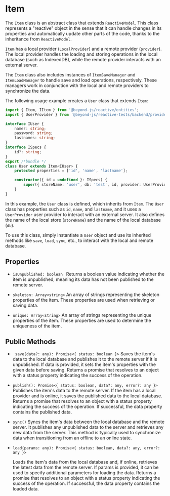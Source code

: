 # Item

The `Item` class is an abstract class that extends `ReactiveModel`. This class represents a "reactive" object in the
sense that it can handle changes in its properties and automatically update other parts of the code, thanks to the
inheritance from `ReactiveModel`.

`Item` has a local provider (`LocalProvider`) and a remote provider (`provider`). The local provider handles the loading
and storing operations in the local database (such as IndexedDB), while the remote provider interacts with an external
server.

The `Item` class also includes instances of `ItemSaveManager` and `ItemLoadManager` to handle save and load operations,
respectively. These managers work in conjunction with the local and remote providers to synchronize the data.

The following usage example creates a `User` class that extends `Item`:

```ts
import { Item, IItem } from '@beyond-js/reactive/entities';
import { UserProvider } from '@beyond-js/reactive-tests/backend/provider';

interface IUser {
	name?: string;
	password: string;
	lastnames: string;
}
interface ISpecs {
	id?: string;
}
export /*bundle */
class User extends Item<IUser> {
	protected properties = ['id', 'name', 'lastname'];

	constructor({ id = undefined }: ISpecs) {
		super({ storeName: 'user', db: 'test', id, provider: UserProvider });
	}
}
```

In this example, the `User` class is defined, which inherits from `Item`. The `User` class has properties such as `id`,
`name`, and `lastname`, and it uses a `UserProvider` user provider to interact with an external server. It also defines
the name of the local store (`storeName`) and the name of the local database (`db`).

To use this class, simply instantiate a `User` object and use its inherited methods like `save`, `load`, `sync`, etc.,
to interact with the local and remote database.

## Properties

-   `isUnpublished: boolean ` Returns a boolean value indicating whether the item is unpublished, meaning its data has
    not been published to the remote server.
-   `skeleton: Array<string>` An array of strings representing the skeleton properties of the item. These properties are
    used when retrieving or saving data.

-   `unique: Array<string>` An array of strings representing the unique properties of the item. These properties are
    used to determine the uniqueness of the item.

## Public Methods

-   ` save(data?: any): Promise<{ status: boolean }>` Saves the item's data to the local database and publishes it to
    the remote server if it is unpublished. If data is provided, it sets the item's properties with the given data
    before saving. Returns a promise that resolves to an object with a status property indicating the success of the
    operation.

-   `publish(): Promise<{ status: boolean, data?: any, error?: any }>`  
    Publishes the item's data to the remote server. If the item has a local provider and is online, it saves the
    published data to the local database. Returns a promise that resolves to an object with a status property indicating
    the success of the operation. If successful, the data property contains the published data.

-   `sync()` Syncs the item's data between the local database and the remote server. It publishes any unpublished data
    to the server and retrieves any new data from the server. This method is typically used to synchronize data when
    transitioning from an offline to an online state.

-   `load(params: any): Promise<{ status: boolean, data?: any, error?: any }>`

    Loads the item's data from the local database and, if online, retrieves the latest data from the remote server. If
    params is provided, it can be used to specify additional parameters for loading the data. Returns a promise that
    resolves to an object with a status property indicating the success of the operation. If successful, the data
    property contains the loaded data.
